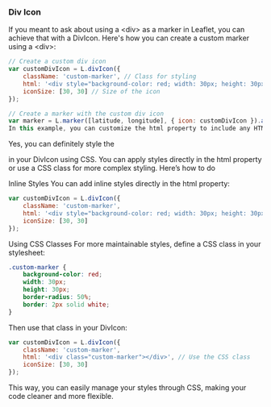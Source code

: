 ### Div Icon
If you meant to ask about using a &#60;div&#62; as a marker in Leaflet, you can achieve that with a DivIcon. Here's how you can create a custom marker using a &#60;div&#62;:

``` javascript
// Create a custom div icon
var customDivIcon = L.divIcon({
    className: 'custom-marker', // Class for styling
    html: '<div style="background-color: red; width: 30px; height: 30px; border-radius: 50%;"></div>', // Your custom HTML
    iconSize: [30, 30] // Size of the icon
});
```
``` javascript
// Create a marker with the custom div icon
var marker = L.marker([latitude, longitude], { icon: customDivIcon }).addTo(map);
In this example, you can customize the html property to include any HTML you want in the marker. Just adjust the styles as needed!
```

Yes, you can definitely style the <div> in your DivIcon using CSS. You can apply styles directly in the html property or use a CSS class for more complex styling. Here’s how to do 


Inline Styles
You can add inline styles directly in the html property:
``` javascript
var customDivIcon = L.divIcon({
    className: 'custom-marker',
    html: '<div style="background-color: red; width: 30px; height: 30px; border-radius: 50%; border: 2px solid white;"></div>',
    iconSize: [30, 30]
});
```

Using CSS Classes
For more maintainable styles, define a CSS class in your stylesheet:

``` css
.custom-marker {
    background-color: red;
    width: 30px;
    height: 30px;
    border-radius: 50%;
    border: 2px solid white;
}
```
Then use that class in your DivIcon:

``` javascript
var customDivIcon = L.divIcon({
    className: 'custom-marker',
    html: '<div class="custom-marker"></div>', // Use the CSS class
    iconSize: [30, 30]
});
```
This way, you can easily manage your styles through CSS, making your code cleaner and more flexible.